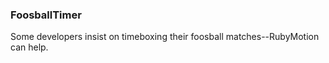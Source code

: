 ### FoosballTimer

Some developers insist on timeboxing their foosball
matches--RubyMotion can help.
